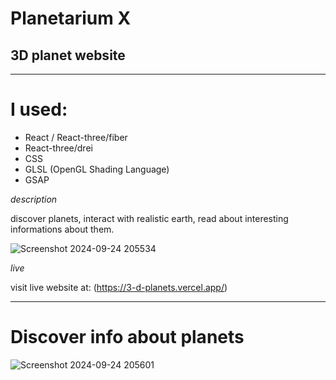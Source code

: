 # Planetarium X

## 3D planet website
--------------------------------------------------

# I used:
- React / React-three/fiber
- React-three/drei
- CSS
- GLSL (OpenGL Shading Language)
- GSAP

*description*

discover planets, interact with realistic earth, read about interesting informations about them.

![Screenshot 2024-09-24 205534](https://github.com/user-attachments/assets/8b7dacbd-b9f2-45e6-ae35-cd5697bce91e)

*live*

visit live website at: (https://3-d-planets.vercel.app/)

---------------------------------------------------------
# Discover info about planets
![Screenshot 2024-09-24 205601](https://github.com/user-attachments/assets/031b80b3-f079-4f8e-aa06-fda702bc2556)
